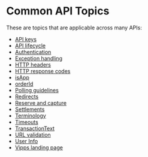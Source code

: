 <!-- START_METADATA
---
sidebar_label: "Common API topics"
sidebar_position: 50
hide_table_of_contents: true
pagination_next: null
pagination_prev: null
---
END_METADATA -->

# Common API Topics

These are topics that are applicable across many APIs:

* [API keys](api-keys.md)
* [API lifecycle](api-lifecycle.md)
* [Authentication](authentication.md)
* [Exception handling](exception-handling.md)
* [HTTP headers](http-headers.md)
* [HTTP response codes](http-response-codes.md)
* [isApp](isApp.md)
* [orderId](orderid.md)
* [Polling guidelines](polling-guidelines.md)
* [Redirects](redirects.md)
* [Reserve and capture](reserve-and-capture.md)
* [Settlements](settlements/README.md)
* [Terminology](terminology.md)
* [Timeouts](timeouts.md)
* [TransactionText](transactiontext.md)
* [URL validation](url-validation.md)
* [User Info](userinfo.md)
* [Vipps landing page](vipps-landing-page.md)
